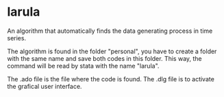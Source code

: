 # larula
An algorithm that automatically finds the data generating process in time series.


The algorithm is found in the folder "personal", you have to create a folder with the same name and save both codes in this folder. This way, the command will be read by stata with the name "larula".

The .ado file is the file where the code is found. The .dlg file is to activate the grafical user interface. 
